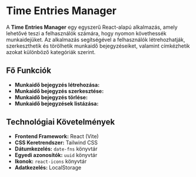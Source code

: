 # Time Entries Manager

A **Time Entries Manager** egy egyszerű React-alapú alkalmazás, amely lehetővé teszi a felhasználók számára, hogy nyomon követhessék munkaidejüket. Az alkalmazás segítségével a felhasználók létrehozhatják, szerkeszthetik és törölhetik munkaidő bejegyzéseiket, valamint címkézhetik azokat különböző kategóriák szerint.

## Fő Funkciók
- **Munkaidő bejegyzés létrehozása:** 
- **Munkaidő bejegyzés szerkesztése:** 
- **Munkaidő bejegyzés törlése:** 
- **Munkaidő bejegyzések listázása:** 

## Technológiai Követelmények
- **Frontend Framework:** React (Vite)
- **CSS Keretrendszer:** Tailwind CSS
- **Dátumkezelés:** `date-fns` könyvtár
- **Egyedi azonosítók:** `uuid` könyvtár
- **Ikonok:** `react-icons` könyvtár
- **Adatkezelés:** LocalStorage
